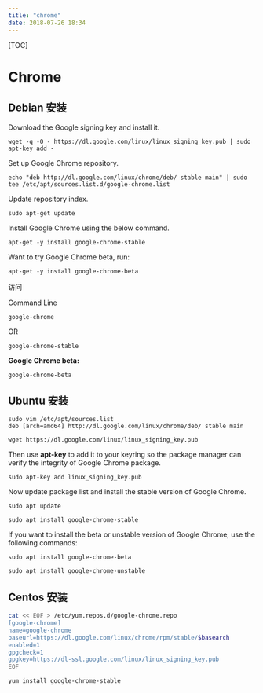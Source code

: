 ```yaml
---
title: "chrome"
date: 2018-07-26 18:34
---
```


[TOC]



# Chrome 



## Debian 安装



Download the Google signing key and install it.

```
wget -q -O - https://dl.google.com/linux/linux_signing_key.pub | sudo apt-key add -
```



Set up Google Chrome repository.

```
echo "deb http://dl.google.com/linux/chrome/deb/ stable main" | sudo tee /etc/apt/sources.list.d/google-chrome.list
```



Update repository index.

```
sudo apt-get update
```



Install Google Chrome using the below command.

```
apt-get -y install google-chrome-stable
```

Want to try Google Chrome beta, run:

```
apt-get -y install google-chrome-beta
```



访问

Command Line

```
google-chrome
```

OR

```
google-chrome-stable
```

**Google Chrome beta:**

```
google-chrome-beta
```





## Ubuntu 安装

```
sudo vim /etc/apt/sources.list
deb [arch=amd64] http://dl.google.com/linux/chrome/deb/ stable main
```

```
wget https://dl.google.com/linux/linux_signing_key.pub
```

Then use **apt-key** to add it to your keyring so the package manager can verify the integrity of Google Chrome package.

```
sudo apt-key add linux_signing_key.pub
```

Now update package list and install the stable version of Google Chrome.

```
sudo apt update

sudo apt install google-chrome-stable
```

If you want to install the beta or unstable version of Google Chrome, use the following commands:

```
sudo apt install google-chrome-beta

sudo apt install google-chrome-unstable
```



## Centos 安装

```bash
cat << EOF > /etc/yum.repos.d/google-chrome.repo
[google-chrome]
name=google-chrome
baseurl=https://dl.google.com/linux/chrome/rpm/stable/$basearch
enabled=1
gpgcheck=1
gpgkey=https://dl-ssl.google.com/linux/linux_signing_key.pub
EOF
```

```
yum install google-chrome-stable
```

